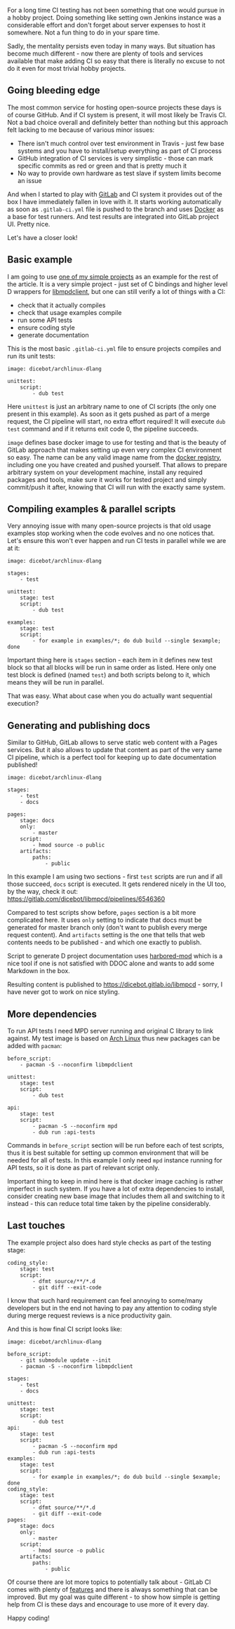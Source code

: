 <!--
Title: Testing D projects with Gitlab CI and Docker
Date: 20170225T010101.000000
Tags: code
-->

For a long time CI testing has not been something that one would pursue in a hobby
project. Doing something like setting own Jenkins instance was a considerable
effort and don't forget about server expenses to host it somewhere. Not a fun
thing to do in your spare time.

Sadly, the mentality persists even today in many ways. But situation has become
much different - now there are plenty of tools and services available that make
adding CI so easy that there is literally no excuse to not do it even for most
trivial hobby projects.

## Going bleeding edge

The most common service for hosting open-source projects these days is of course
GitHub. And if CI system is present, it will most likely be Travis CI. Not a bad
choice overall and definitely better than nothing but this approach felt lacking
to me because of various minor issues:

- There isn't much control over test environment in Travis - just few base
  systems and you have to install/setup everything as part of CI process
- GitHub integration of CI services is very simplistic - those can mark specific
  commits as red or green and that is pretty much it
- No way to provide own hardware as test slave if system limits become an issue

And when I started to play with [GitLab](gitlab.com) and CI system it provides
out of the box I have immediately fallen in love with it. It starts working
automatically as soon as `.gitlab-ci.yml` file is pushed to the branch and uses
[Docker](docker.com) as a base for test runners. And test results are integrated
into GitLab project UI. Pretty nice.

Let's have a closer look!

## Basic example

I am going to use [one of my simple
projects](https://gitlab.com/dicebot/libmpcd) as an example for the rest of the
article. It is a very simple project - just set of C bindings and higher level D
wrappers for [libmpdclient](https://www.musicpd.org/libs/libmpdclient), but one
can still verify a lot of things with a CI:

- check that it actually compiles
- check that usage examples compile
- run some API tests
- ensure coding style
- generate documentation

This is the most basic `.gitlab-ci.yml` file to ensure projects compiles and run
its unit tests:

```
image: dicebot/archlinux-dlang

unittest:
    script:
        - dub test
```

Here `unittest` is just an arbitrary name to one of CI scripts (the only one
present in this example). As soon as it gets pushed as part of a merge request,
the CI pipeline will start, no extra effort required! It will execute `dub test`
command and if it returns exit code 0, the pipeline succeeds.

`image` defines base docker image to use for testing and that is the beauty of
GitLab approach that makes setting up even very complex CI environment so
easy. The name can be any valid image name from the [docker
registry](hub.docker.com), including one you have created and pushed yourself.
That allows to prepare arbitrary system on your development machine, install any
required packages and tools, make sure it works for tested project and simply
commit/push it after, knowing that CI will run with the exactly same system.

## Compiling examples & parallel scripts

Very annoying issue with many open-source projects is that old usage examples
stop working when the code evolves and no one notices that. Let's ensure this
won't ever happen and run CI tests in parallel while we are at it:

```
image: dicebot/archlinux-dlang

stages:
    - test

unittest:
    stage: test
    script:
        - dub test

examples:
    stage: test
    script:
        - for example in examples/*; do dub build --single $example; done
```

Important thing here is `stages` section - each item in it defines new test
block so that all blocks will be run in same order as listed. Here only one test
block is defined (named `test`) and both scripts belong to it, which means they
will be run in parallel.

That was easy. What about case when you do actually want sequential execution?

## Generating and publishing docs

Similar to GitHub, GitLab allows to serve static web content with a Pages
services. But it also allows to update that content as part of the very same CI
pipeline, which is a perfect tool for keeping up to date documentation
published!

```
image: dicebot/archlinux-dlang

stages:
    - test
    - docs

pages:
    stage: docs
    only:
        - master
    script:
        - hmod source -o public
    artifacts:
        paths:
            - public
```

In this example I am using two sections - first `test` scripts are run and if
all those succeed, `docs` script is executed. It gets rendered nicely in the UI
too, by the way, check it out: https://gitlab.com/dicebot/libmpcd/pipelines/6546360

Compared to test scripts show before, `pages` section is a bit more complicated
here. It uses `only` setting to indicate that docs must be generated for master
branch only (don't want to publish every merge request content). And `artifacts`
setting is the one that tells that web contents needs to be published - and
which one exactly to publish.

Script to generate D project documentation uses
[harbored-mod](https://github.com/kiith-sa/harbored-mod) which is a nice tool if
one is not satisfied with DDOC alone and wants to add some Markdown in the box.

Resulting content is published to https://dicebot.gitlab.io/libmpcd - sorry, I
have never got to work on nice styling.

## More dependencies

To run API tests I need MPD server running and original C library to link
against. My test image is based on [Arch Linux](archlinux.org) thus new packages
can be added with `pacman`:

```
before_script:
    - pacman -S --noconfirm libmpdclient

unittest:
    stage: test
    script:
        - dub test

api:
    stage: test
    script:
        - pacman -S --noconfirm mpd
        - dub run :api-tests
```

Commands in `before_script` section will be run before each of test scripts,
thus it is best suitable for setting up common environment that will be needed
for all of tests. In this example I only need `mpd` instance running for
API tests, so it is done as part of relevant script only.

Important thing to keep in mind here is that docker image caching is rather
imperfect in such system. If you have a lot of extra dependencies to install,
consider creating new base image that includes them all and switching to it
instead - this can reduce total time taken by the pipeline considerably.

## Last touches

The example project also does hard style checks as part of the testing stage:

```
coding_style:
    stage: test
    script:
        - dfmt source/**/*.d
        - git diff --exit-code
```

I know that such hard requirement can feel annoying to some/many developers but
in the end not having to pay any attention to coding style during merge request
reviews is a nice productivity gain.

And this is how final CI script looks like:

```
image: dicebot/archlinux-dlang

before_script:
    - git submodule update --init
    - pacman -S --noconfirm libmpdclient

stages:
    - test
    - docs

unittest:
    stage: test
    script:
        - dub test
api:
    stage: test
    script:
        - pacman -S --noconfirm mpd
        - dub run :api-tests
examples:
    stage: test
    script:
        - for example in examples/*; do dub build --single $example; done
coding_style:
    stage: test
    script:
        - dfmt source/**/*.d
        - git diff --exit-code
pages:
    stage: docs
    only:
        - master
    script:
        - hmod source -o public
    artifacts:
        paths:
            - public
```

Of course there are lot more topics to potentially talk about - GitLab CI comes
with plenty of [features](https://docs.gitlab.com/ce/ci/) and there is always
something that can be improved. But my goal was quite different - to show how
simple is getting help from CI is these days and encourage to use more of it
every day.

Happy coding!
